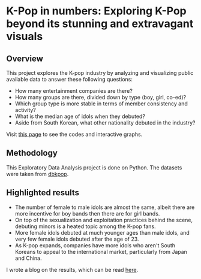 # K-Pop in numbers: Exploring K-Pop beyond its stunning and extravagant visuals 
## Overview
This project explores the K-pop industry by analyzing and visualizing public available data to answer these following questions:
- How many entertainment companies are there?
- How many groups are there, divided down by type (boy, girl, co-ed)?
- Which group type is more stable in terms of member consistency and activity?
- What is the median age of idols when they debuted?
- Aside from South Korean, what other nationality debuted in the industry?

Visit [this page](https://nbviewer.org/github/linhpbui/kpop-eda/blob/main/analysis.ipynb) to see the codes and interactive graphs.

## Methodology
This Exploratory Data Analysis project is done on Python. The datasets were taken from [dbkpop](https://dbkpop.com/).

## Highlighted results
- The number of female to male idols are almost the same, albeit there are more incentive for boy bands then there are for girl bands. 
- On top of the sexualization and exploitation practices behind the scene, debuting minors is a heated topic among the K-pop fans. 
- More female idols debuted at much younger ages than male idols, and very few female idols debuted after the age of 23. 
- As K-pop expands, companies have more idols who aren't South Koreans to appeal to the international market, particularly from Japan and China.

I wrote a blog on the results, which can be read [here](https://linhpbui.com/side-work/kpop/).
